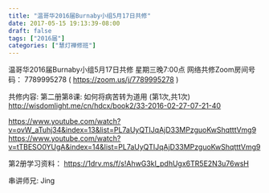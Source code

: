 ```yaml
---
title: "温哥华2016届Burnaby小组5月17日共修"
date: 2017-05-15 19:13:39-08:00
draft: false
tags: ["2016届"]
categories: ["慧灯禅修班"]
---
```

温哥华2016届Burnaby小组5月17日共修
星期三晚7:00点
网络共修Zoom房间号码： 7789995278 ( https://zoom.us/j/7789995278 )

共修内容:
第二册第8课: 如何将病苦转为道用 (第1次,共1次)
http://wisdomlight.me/cn/hdcx/book2/33-2016-02-27-07-21-40

https://www.youtube.com/watch?v=ovW_aTuhj34&index=13&list=PL7aUyQTIJqAjD33MPzguoKwShqtttVmg9
https://www.youtube.com/watch?v=tTBESO0YUgA&index=14&list=PL7aUyQTIJqAjD33MPzguoKwShqtttVmg9

第2册学习资料：
https://1drv.ms/f/s!AhwG3kI_pdhUgx6TR5E2N3u76wsH

串讲师兄: Jing
